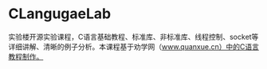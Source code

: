 CLangugaeLab
============

实验楼开源实验课程，C语言基础教程、标准库、非标准库、线程控制、socket等详细讲解、清晰的例子分析。本课程基于劝学网（www.quanxue.cn）中的C语言教程制作。
